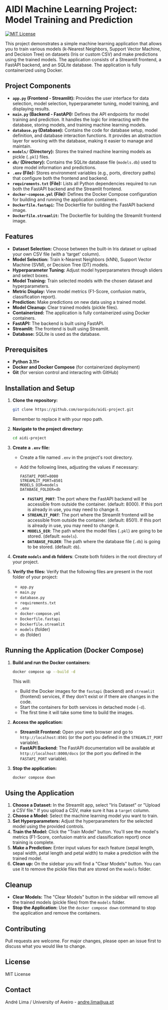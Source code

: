 # AIDI Machine Learning Project: Model Training and Prediction

[![MIT License](https://img.shields.io/badge/License-MIT-green.svg)](https://choosealicense.com/licenses/mit/)

This project demonstrates a simple machine learning application that allows you to train various models (k-Nearest Neighbors, Support Vector Machine, and Decision Tree) on datasets (Iris or custom CSV) and make predictions using the trained models. The application consists of a Streamlit frontend, a FastAPI backend, and an SQLite database. The application is fully containerized using Docker.

## Project Components

*   **`app.py` (Frontend - Streamlit):** Provides the user interface for data selection, model selection, hyperparameter tuning, model training, and displaying results.
*   **`main.py` (Backend - FastAPI):** Defines the API endpoints for model training and prediction. It handles the logic for interacting with the database, storing models, and training machine learning models.
*   **`database.py` (Database):** Contains the code for database setup, model definition, and database interaction functions. It provides an abstraction layer for working with the database, making it easier to manage and maintain.
*   **`models/` (Directory):** Stores the trained machine learning models as pickle (`.pkl`) files.
*   **`db/` (Directory):** Contains the SQLite database file (`models.db`) used to store model information and predictions.
*   **`.env` (File):** Stores environment variables (e.g., ports, directory paths) that configure both the frontend and backend.
*   **`requirements.txt` (File):** Lists all Python dependencies required to run both the FastAPI backend and the Streamlit frontend.
*   **`docker-compose.yml` (File):** Defines the Docker Compose configuration for building and running the application containers.
*   **`Dockerfile.fastapi`:** The Dockerfile for building the FastAPI backend image.
*   **`Dockerfile.streamlit`:** The Dockerfile for building the Streamlit frontend image.

## Features

*   **Dataset Selection:** Choose between the built-in Iris dataset or upload your own CSV file (with a 'target' column).
*   **Model Selection:** Train k-Nearest Neighbors (kNN), Support Vector Machine (SVM), or Decision Tree (DT) models.
*   **Hyperparameter Tuning:** Adjust model hyperparameters through sliders and select boxes.
*   **Model Training:** Train selected models with the chosen dataset and hyperparameters.
*   **Metric Display:** View model metrics (F1-Score, confusion matrix, classification report).
*   **Prediction:** Make predictions on new data using a trained model.
*   **Model Cleanup:** Clear trained models (pickle files).
*   **Containerized:** The application is fully containerized using Docker containers.
*   **FastAPI:** The backend is built using FastAPI.
*   **Streamlit:** The frontend is built using Streamlit.
*   **Database:** SQLite is used as the database.

## Prerequisites

*   **Python 3.11+**
*   **Docker and Docker Compose** (for containerized deployment)
*   **Git** (for version control and interacting with GitHub)

## Installation and Setup

1.  **Clone the repository:**

    ```bash
    git clone https://github.com/oarguido/aidi-project.git
    ```
    Remember to replace it with your repo path.

2.  **Navigate to the project directory:**

    ```bash
    cd aidi-project
    ```

3.  **Create a `.env` file:**

    *   Create a file named `.env` in the project's root directory.
    *   Add the following lines, adjusting the values if necessary:

        ```
        FASTAPI_PORT=8000
        STREAMLIT_PORT=8501
        MODELS_DIR=models
        DATABASE_FOLDER=db
        ```

        * **`FASTAPI_PORT`**: The port where the FastAPI backend will be accessible from outside the container. (default: 8000). If this port is already in use, you may need to change it.
        * **`STREAMLIT_PORT`**: The port where the Streamlit frontend will be accessible from outside the container. (default: 8501). If this port is already in use, you may need to change it.
        * **`MODELS_DIR`**: The path where the model files (`.pkl`) are going to be stored. (default: `models`).
        * **`DATABASE_FOLDER`**: The path where the database file (`.db`) is going to be stored. (default: `db`).

4.  **Create `models` and `db` folders**: Create both folders in the root directory of your project.

5. **Verify the files:** Verify that the following files are present in the root folder of your project:

    * `app.py`
    * `main.py`
    * `database.py`
    * `requirements.txt`
    * `.env`
    * `docker-compose.yml`
    * `Dockerfile.fastapi`
    * `Dockerfile.streamlit`
    * `models` (folder)
    * `db` (folder)

## Running the Application (Docker Compose)

1.  **Build and run the Docker containers:**

    ```bash
    docker compose up --build -d
    ```

    This will:

    *   Build the Docker images for the `fastapi` (backend) and `streamlit` (frontend) services, if they don't exist or if there are changes in the code.
    *   Start the containers for both services in detached mode (`-d`).
    *   The first time it will take some time to build the images.

2.  **Access the application:**

    *   **Streamlit Frontend:** Open your web browser and go to `http://localhost:8501` (or the port you defined in the `STREAMLIT_PORT` variable).
    *   **FastAPI Backend:** The FastAPI documentation will be available at `http://localhost:8000/docs` (or the port you defined in the `FASTAPI_PORT` variable).

3. **Stop the application:**
    ```bash
    docker compose down
    ```

## Using the Application

1.  **Choose a Dataset:** In the Streamlit app, select "Iris Dataset" or "Upload a CSV file." If you upload a CSV, make sure it has a `target` column.
2.  **Choose a Model:** Select the machine learning model you want to train.
3.  **Set Hyperparameters:** Adjust the hyperparameters for the selected model using the provided controls.
4.  **Train the Model:** Click the "Train Model" button. You'll see the model's metrics (F1-Score, confusion matrix and classification report) once training is complete.
5.  **Make a Prediction:** Enter input values for each feature (sepal length, sepal width, petal length and petal width) to make a prediction with the trained model.
6. **Clean up:** On the sidebar you will find a "Clear Models" button. You can use it to remove the pickle files that are stored on the `models` folder.

## Cleanup

* **Clear Models:** The "Clear Models" button in the sidebar will remove all the trained models (pickle files) from the `models` folder.
* **Stop the Application:** Use the `docker compose down` command to stop the application and remove the containers.

## Contributing

Pull requests are welcome. For major changes, please open an issue first to discuss what you would like to change.

## License

MIT License

## Contact

André Lima / University of Aveiro - andre.lima@ua.pt
